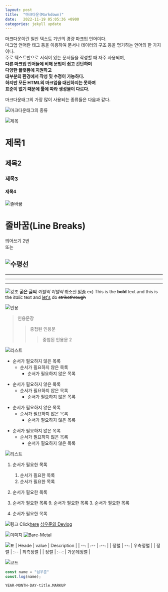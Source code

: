 ```yaml
---
layout: post
title:  "마크다운(Markdown)"
date:   2022-11-19 05:05:36 +0900
categories: jekyll update
---
```


마크다운이란 일반 텍스트 기반의 경량 마크업 언어이다.  
마크업 언어란 태그 등을 이용하여 문서나 데이터의 구조 등을 명기하는 언어의 한 가지이다.  
주로 텍스트만으로 서식이 있는 문서들을 작성할 때 자주 사용되며,  
**다른 마크업 언어들에 비해 문법이 쉽고 간단하며**  
**다양한 플랫폼에 지원하고**  
**대부분의 환경에서 작성 및 수정이 가능하다.**  
**하지만 모든 HTML의 마크업을 대신하지는 못하며**  
**표준이 없기 때문에 툴에 따라 생성물이 다르다.**  
  

마크다운태그의 가장 많이 사용되는 종류들은 다음과 같다.

![마크다운태그의 종류]({{site.baseurl}}/assets/images/md.PNG)

![제목]({{site.baseurl}}/assets/images/제목.PNG)
# 제목1
## 제목2
### 제목3
#### 제목4

![줄바꿈]({{site.baseurl}}/assets/images/줄바꿈.PNG)
# 줄바꿈(Line Breaks)
띄어쓰기 2번  
또는 <br/>

![수평선]({{site.baseurl}}/assets/images/수평선.PNG)
---
***
___
***  

![강조]({{site.baseurl}}/assets/images/글자강조.PNG)
**굵은 글씨**
*이텔릭*
_이탤릭_
~~취소선~~
<u>밑줄</u>
ex) This is the **bold** text and this is the *italic* text and <u>let's</u> do ~~strikethrough~~

![인용]({{site.baseurl}}/assets/images/인용문.PNG)
> 인용문장
>> 중첩된 인용문
>>> 중첩된 인용문 2

![리스트]({{site.baseurl}}/assets/images/목록.PNG)
- 순서가 필요하지 않은 목록
    - 순서가 필요하지 않은 목록
        - 순서가 필요하지 않은 목록
* 순서가 필요하지 않은 목록
    * 순서가 필요하지 않은 목록
        * 순서가 필요하지 않은 목록
+ 순서가 필요하지 않은 목록
    + 순서가 필요하지 않은 목록
        + 순서가 필요하지 않은 목록
- 순서가 필요하지 않은 목록
    * 순서가 필요하지 않은 목록
        + 순서가 필요하지 않은 목록

![리스트]({{site.baseurl}}/assets/images/목록1.PNG)
1. 순서가 필요한 목록
    1. 순서가 필요한 목록
    1. 순서가 필요한 목록
1. 순서가 필요한 목록

1. 순서가 필요한 목록
    9. 순서가 필요한 목록
    3. 순서가 필요한 목록
8. 순서가 필요한 목록

![링크]({{site.baseurl}}/assets/images/링크2.PNG)
Click[here](https://shimwoojun.github.io/)
[심우준의 Devlog](https://shimwoojun.github.io/)

![이미지]({{site.baseurl}}/assets/images/이미지.PNG)
![Bare-Metal]({{site.baseurl}}/assets/images/BM.PNG)

![표]({{site.baseurl}}/assets/images/표.PNG)
| Heade | value | Description |
| --: | :-- | :--: |
| 정렬 | --: | 우측정렬 |
| 정렬 | :-- | 죄측정렬 |
| 정렬 | :--: | 가운데정렬 |

![코드]({{site.baseurl}}/assets/images/코드.PNG)
```javascript
const name = "심우준"
const.log(name);
```

`YEAR-MONTH-DAY-title.MARKUP`